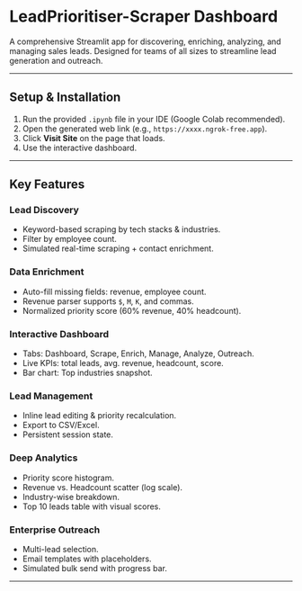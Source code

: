 # LeadPrioritiser-Scraper Dashboard

A comprehensive Streamlit app for discovering, enriching, analyzing, and managing sales leads. Designed for teams of all sizes to streamline lead generation and outreach.

---

## Setup & Installation

1. Run the provided `.ipynb` file in your IDE (Google Colab recommended).
2. Open the generated web link (e.g., `https://xxxx.ngrok-free.app`).
3. Click **Visit Site** on the page that loads.
4. Use the interactive dashboard.

---

## Key Features

### Lead Discovery
- Keyword-based scraping by tech stacks & industries.
- Filter by employee count.
- Simulated real-time scraping + contact enrichment.

### Data Enrichment
- Auto-fill missing fields: revenue, employee count.
- Revenue parser supports `$`, `M`, `K`, and commas.
- Normalized priority score (60% revenue, 40% headcount).

###  Interactive Dashboard
- Tabs: Dashboard, Scrape, Enrich, Manage, Analyze, Outreach.
- Live KPIs: total leads, avg. revenue, headcount, score.
- Bar chart: Top industries snapshot.

### Lead Management
- Inline lead editing & priority recalculation.
- Export to CSV/Excel.
- Persistent session state.

### Deep Analytics
- Priority score histogram.
- Revenue vs. Headcount scatter (log scale).
- Industry-wise breakdown.
- Top 10 leads table with visual scores.

### Enterprise Outreach
- Multi-lead selection.
- Email templates with placeholders.
- Simulated bulk send with progress bar.

---


